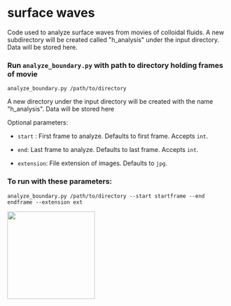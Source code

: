 # surface waves
Code used to analyze surface waves from movies of colloidal fluids.
A new subdirectory will be created called "h_analysis" under the input directory.
Data will be stored here.

### Run ``analyze_boundary.py`` with path to directory holding frames of movie

`analyze_boundary.py /path/to/directory`

A new directory under the input directory will be created with the name "h_analysis". 
Data will be stored here

Optional parameters:

- `start` : First frame to analyze. Defaults to first frame. Accepts ```int```.

- `end`: Last frame to analyze. Defaults to last frame. Accepts ```int```.

- `extension`: File extension of images. Defaults to ``jpg``.

### To run with these parameters:
`analyze_boundary.py /path/to/directory --start startframe --end endframe --extension ext`

<img src="height.gif" width="200"/>   
